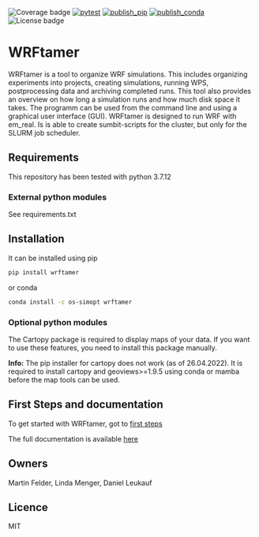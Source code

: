 ![Coverage badge](https://img.shields.io/endpoint?url=https://raw.githubusercontent.com/wiki/os-simopt/wrftamer/python-coverage-comment-action-badge.json) [![pytest](https://github.com/os-simopt/wrftamer/actions/workflows/run_pytest.yml/badge.svg)](https://github.com/os-simopt/wrftamer/actions/workflows/run_pytest.yml) [![publish_pip](https://github.com/os-simopt/wrftamer/actions/workflows/publish_pip.yml/badge.svg)](https://github.com/os-simopt/wrftamer/actions/workflows/python-publish.yml)  [![publish_conda](https://github.com/os-simopt/wrftamer/actions/workflows/publish_conda.yml/badge.svg)](https://github.com/os-simopt/wrftamer/actions/workflows/publish_conda.yml) ![License badge](https://img.shields.io/github/license/os-simopt/wrftamer)

# WRFtamer
WRFtamer is a tool to organize WRF simulations. This includes organizing experiments into projects, creating simulations, running WPS, postprocessing data and archiving completed runs. This tool also provides an overview on how long a simulation runs and how much disk space it takes. 
The programm can be used from the command line and using a graphical user interface (GUI).
WRFtamer is designed to run WRF with em_real. Is is able to create sumbit-scripts for the cluster, but only for the SLURM job scheduler. 

## Requirements
This repository has been tested with python 3.7.12
### External python modules
See requirements.txt
 
## Installation
It can be installed using pip
```bash
pip install wrftamer
```
or conda

```bash
conda install -c os-simopt wrftamer
```

### Optional python modules
The Cartopy package is required to display maps of your data. If you want to use these features, you need to install this package manually.

**Info:** The pip installer for cartopy does not work (as of 26.04.2022).
It is required to install cartopy and geoviews>=1.9.5 using conda or mamba before the map tools can be used.



## First Steps and documentation

To get started with WRFtamer, got to
[first steps](https://wrftamer.readthedocs.io/en/latest/getting_started/#first-steps-to-use-wrftamer)

The full documentation is available [here](https://wrftamer.readthedocs.io/en/latest/)

## Owners
Martin Felder, Linda Menger, Daniel Leukauf
## Licence
MIT
